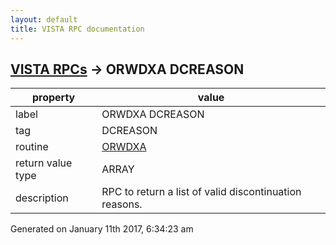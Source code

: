 ```yaml
---
layout: default
title: VISTA RPC documentation
---
```




## [VISTA RPCs](TableOfContent.md) &#8594; ORWDXA DCREASON 

 property | value 
--- | --- 
 label | ORWDXA DCREASON
 tag | DCREASON
 routine | [ORWDXA](http://code.osehra.org/dox/Routine_ORWDXA_source.html)
 return value type | ARRAY
 description | RPC to return a list of valid discontinuation reasons.




Generated on January 11th 2017, 6:34:23 am